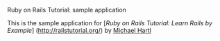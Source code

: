 Ruby on Rails Tutorial: sample application

This is the sample application for 
[*Ruby on Rails Tutorial: Learn Rails by Example*] (http://railstutorial.org/)
by [Michael Hartl](http://michaelhartl.com/)